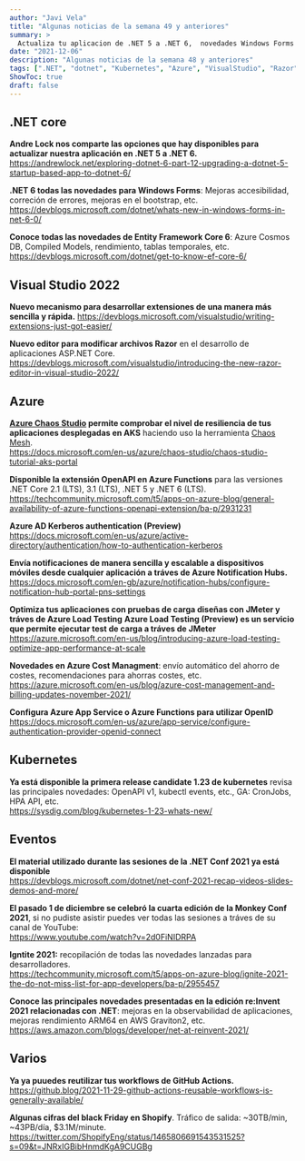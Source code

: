 ```yaml
---
author: "Javi Vela"
title: "Algunas noticias de la semana 49 y anteriores"
summary: >
  Actualiza tu aplicacion de .NET 5 a .NET 6,  novedades Windows Forms y EF Core 6, Visual Studio: nuevo modelo para desarrollar extensiones, nuevo editor para Razor. Azure Chaos Studio, Azure Functions: OpenAPI y OpenAI. Azure Notification Hubs, Azure Load Testing, Azure Cost Managment, novedades K8S 1.23....
date: "2021-12-06"
description: "Algunas noticias de la semana 48 y anteriores"
tags: [".NET", "dotnet", "Kubernetes", "Azure", "VisualStudio", "Razor", "WindowsForms", "AzureFunctions", "OpenAPI", "OpenAI", "AzureChaos", "AzureNotificationHubs", "AzureLoadTesting", "AzureCostManagement", "K8S"]
ShowToc: true
draft: false
---
```

## .NET core
**Andre Lock nos comparte las opciones que hay disponibles para actualizar nuestra aplicación en .NET 5 a .NET 6.**
<br/>
https://andrewlock.net/exploring-dotnet-6-part-12-upgrading-a-dotnet-5-startup-based-app-to-dotnet-6/
<!-- #dotnet #microsoft @andrewlocknet -->

**.NET 6 todas las novedades para Windows Forms**: Mejoras accesibilidad, correción de errores, mejoras en el bootstrap, etc.
<br/>
https://devblogs.microsoft.com/dotnet/whats-new-in-windows-forms-in-net-6-0/
<!-- dotnet #microsoft #windowsforms -->

**Conoce todas las novedades de Entity Framework Core 6**: Azure Cosmos DB, Compiled Models, rendimiento, tablas temporales, etc.
https://devblogs.microsoft.com/dotnet/get-to-know-ef-core-6/
<br/>
<!-- #dotnet #ef #entityframework -->

## Visual Studio 2022
**Nuevo mecanismo para desarrollar extensiones de una manera más sencilla y rápida.** 
https://devblogs.microsoft.com/visualstudio/writing-extensions-just-got-easier/
<br/>
<!-- #visualstudio #microsoft #extensions -->

**Nuevo editor para modificar archivos Razor** en el desarrollo de aplicaciones ASP.NET Core.
https://devblogs.microsoft.com/visualstudio/introducing-the-new-razor-editor-in-visual-studio-2022/
<br/>
<!-- #visualstudio #microsoft #razor #aspnetcore -->

## Azure
**[Azure Chaos Studio](https://azure.microsoft.com/es-es/services/chaos-studio/#overview) permite comprobar el nivel de resiliencia de tus aplicaciones desplegadas en AKS** haciendo uso la herramienta [Chaos Mesh](https://chaos-mesh.org/). 
<br/>
https://docs.microsoft.com/en-us/azure/chaos-studio/chaos-studio-tutorial-aks-portal
<!-- #azure #aks #chaos #kubernetes #k8s #preview -->

**Disponible la extensión OpenAPI en Azure Functions** para las versiones .NET Core 2.1 (LTS), 3.1 (LTS), .NET 5 y .NET 6 (LTS).
<br/>
https://techcommunity.microsoft.com/t5/apps-on-azure-blog/general-availability-of-azure-functions-openapi-extension/ba-p/2931231
<!-- #azure #functions #openapi -->

**Azure AD Kerberos authentication (Preview)**
<br/>
https://docs.microsoft.com/en-us/azure/active-directory/authentication/how-to-authentication-kerberos
<!-- #azure #AD #kerberos #authentication #preview -->

**Envía notificaciones de manera sencilla y escalable a dispositivos móviles desde cualquier aplicación a tráves de Azure Notification Hubs.**
<br/>
https://docs.microsoft.com/en-gb/azure/notification-hubs/configure-notification-hub-portal-pns-settings
<!-- #azzure #notifications #notificationhub #ios #android #windows #Baidu -->

**Optimiza tus aplicaciones con pruebas de carga diseñas con JMeter y tráves de Azure Load Testing**
**Azure Load Testing (Preview) es un servicio que permite ejecutar test de carga a tráves de JMeter**
<br/>
https://azure.microsoft.com/en-us/blog/introducing-azure-load-testing-optimize-app-performance-at-scale
<!-- #azure #microsoft #loadtesting #testing #jmeter -->

**Novedades en Azure Cost Managment**: envío automático del ahorro de costes, recomendaciones para ahorras costes, etc.
<br/>
https://azure.microsoft.com/en-us/blog/azure-cost-management-and-billing-updates-november-2021/
<!-- #azure #microsft #cost #management #billing -->

**Configura Azure App Service o Azure Functions para utilizar OpenID**
<br/>
https://docs.microsoft.com/en-us/azure/app-service/configure-authentication-provider-openid-connect
<!-- #azure #appservice #azurefunctions #openid -->

## Kubernetes
**Ya está disponible la primera release candidate 1.23 de kubernetes** revisa las principales novedades: OpenAPI v1, kubectl events, etc., GA: CronJobs, HPA API, etc.
<br/>
https://sysdig.com/blog/kubernetes-1-23-whats-new/
<!-- #kubernetes #k8s @capitangolo @sysdig -->

## Eventos
**El material utilizado durante las sesiones de la .NET Conf 2021 ya está disponible**
<br/>
https://devblogs.microsoft.com/dotnet/net-conf-2021-recap-videos-slides-demos-and-more/
<!-- #microsoft #dotnet #dotnetconf -->

**El pasado 1 de diciembre se celebró la cuarta edición de la Monkey Conf 2021**, si no pudiste asistir puedes ver todas las sesiones a tráves de su canal de YouTube:
<br/>
https://www.youtube.com/watch?v=2d0FiNIDRPA
<!-- @monkeyconf2021 #monkeyconf2021 #DotNetMAUI -->

**Igntite 2021:** recopilación de todas las novedades lanzadas para desarrolladores.
<br/>
https://techcommunity.microsoft.com/t5/apps-on-azure-blog/ignite-2021-the-do-not-miss-list-for-app-developers/ba-p/2955457
<!-- #microsoft #ignite #events --> 

**Conoce las principales novedades presentadas en la edición re:Invent 2021 relacionadas con .NET**: mejoras en la observabilidad de aplicaciones, mejoras rendimiento ARM64 en AWS Graviton2, etc.
<br/>
https://aws.amazon.com/blogs/developer/net-at-reinvent-2021/
<!-- #aws #reinvent #dotnet -->

## Varios
**Ya ya puuedes reutilizar tus workflows de GitHub Actions.**
<br/>
https://github.blog/2021-11-29-github-actions-reusable-workflows-is-generally-available/
<!-- #github #actions #workflows -->

**Algunas cifras del black Friday en Shopify**. Tráfico de salida: ~30TB/min, ~43PB/día, $3.1M/minute.
<br/>
https://twitter.com/ShopifyEng/status/1465806691543531525?s=09&t=JNRxIGBibHnmdKgA9CUGBg
<!-- #shopify #blackfriday #numbers -->